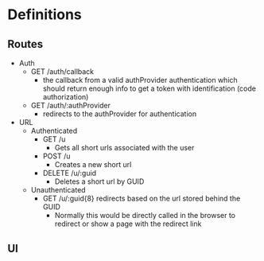 # Definitions

## Routes

* Auth
  * GET /auth/callback
    * the callback from a valid authProvider authentication which should return enough info to get a token with identification (code authorization)
  * GET /auth/:authProvider
    * redirects to the authProvider for authentication
* URL
  * Authenticated
    * GET /u
      * Gets all short urls associated with the user
    * POST /u
      * Creates a new short url
    * DELETE /u/:guid
      * Deletes a short url by GUID
  * Unauthenticated
    * GET /u/:guid{8} redirects based on the url stored behind the GUID
      * Normally this would be directly called in the browser to redirect or show a page with the redirect link

## UI
